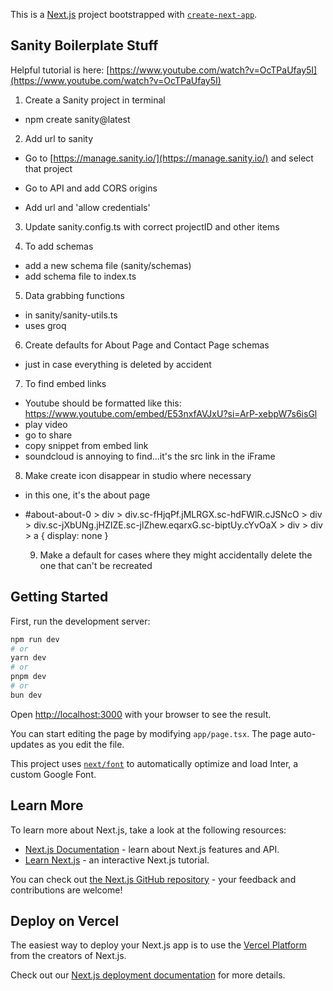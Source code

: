This is a [Next.js](https://nextjs.org/) project bootstrapped with [`create-next-app`](https://github.com/vercel/next.js/tree/canary/packages/create-next-app).

## Sanity Boilerplate Stuff

Helpful tutorial is here: [https://www.youtube.com/watch?v=OcTPaUfay5I](https://www.youtube.com/watch?v=OcTPaUfay5I)

1. Create a Sanity project in terminal

- npm create sanity@latest

2. Add url to sanity

- Go to [https://manage.sanity.io/](https://manage.sanity.io/) and select that project

- Go to API and add CORS origins

- Add url and 'allow credentials'

3. Update sanity.config.ts with correct projectID and other items

4. To add schemas

- add a new schema file (sanity/schemas)
- add schema file to index.ts

5. Data grabbing functions

- in sanity/sanity-utils.ts
- uses groq

6. Create defaults for About Page and Contact Page schemas

- just in case everything is deleted by accident

7. To find embed links

- Youtube should be formatted like this: https://www.youtube.com/embed/E53nxfAVJxU?si=ArP-xebpW7s6isGl
- play video
- go to share
- copy snippet from embed link
- soundcloud is annoying to find...it's the src link in the iFrame

8. Make create icon disappear in studio where necessary

- in this one, it's the about page

- #about-about-0 > div > div.sc-fHjqPf.jMLRGX.sc-hdFWlR.cJSNcO > div > div.sc-jXbUNg.jHZIZE.sc-jlZhew.eqarxG.sc-biptUy.cYvOaX > div > div > a {
  display: none
  }

  9. Make a default for cases where they might accidentally delete the one that can't be recreated

## Getting Started

First, run the development server:

```bash
npm run dev
# or
yarn dev
# or
pnpm dev
# or
bun dev
```

Open [http://localhost:3000](http://localhost:3000) with your browser to see the result.

You can start editing the page by modifying `app/page.tsx`. The page auto-updates as you edit the file.

This project uses [`next/font`](https://nextjs.org/docs/basic-features/font-optimization) to automatically optimize and load Inter, a custom Google Font.

## Learn More

To learn more about Next.js, take a look at the following resources:

- [Next.js Documentation](https://nextjs.org/docs) - learn about Next.js features and API.
- [Learn Next.js](https://nextjs.org/learn) - an interactive Next.js tutorial.

You can check out [the Next.js GitHub repository](https://github.com/vercel/next.js/) - your feedback and contributions are welcome!

## Deploy on Vercel

The easiest way to deploy your Next.js app is to use the [Vercel Platform](https://vercel.com/new?utm_medium=default-template&filter=next.js&utm_source=create-next-app&utm_campaign=create-next-app-readme) from the creators of Next.js.

Check out our [Next.js deployment documentation](https://nextjs.org/docs/deployment) for more details.

